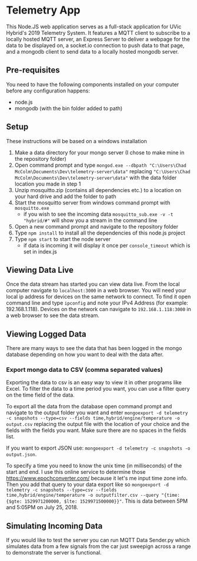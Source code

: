 # Telemetry App
This Node.JS web application serves as a full-stack application for UVic Hybrid's 2019 Telemetry System. It features a MQTT client to subscribe to a locally hosted MQTT server, an Express Server to deliver a webpage for the data to be displayed on, a socket.io connection to push data to that page, and a mongodb client to send data to a locally hosted mongodb server. 

## Pre-requisites
You need to have the following components installed on your computer before any configuration happens: 
 - node.js
 - mongodb (with the bin folder added to path)

## Setup
These instructions will be based on a windows installation
1. Make a data directory for your mongo server (I chose to make mine in the repository folder)
2. Open command prompt and type `mongod.exe --dbpath "C:\Users\Chad McColm\Documents\Dev\telemetry-server\data"` replacing `"C:\Users\Chad McColm\Documents\Dev\telemetry-server\data"` with the data folder location you made in step 1
3. Unzip mosquitto.zip (contains all dependencies etc.) to a location on your hard drive and add the folder to path
4. Start the mosquitto server from windows command prompt with `mosquitto.exe`
    - if you wish to see the incoming data `mosquitto_sub.exe -v -t "hybrid/#"` will show you a stream in the command line
5. Open a new command prompt and navigate to the repository folder
6. Type `npm install` to install all the dependencies of this node.js project
7. Type `npm start` to start the node server
    - if data is incoming it will display it once per `console_timeout` which is set in index.js

## Viewing Data Live
Once the data stream has started you can view data live. From the local computer navigate to `localhost:3000` in a web browser. You will need your local ip address for devices on the same network to connect. To find it open command line and type `ipconfig` and note your IPv4 Address (for example: 192.168.1.118). Devices on the network can navigate to `192.168.1.118:3000` in a web browser to see the data stream. 

## Viewing Logged Data
There are many ways to see the data that has been logged in the mongo database depending on how you want to deal with the data after.

### Export mongo data to CSV (comma separated values)
Exporting the data to csv is an easy way to view it in other programs like Excel. To filter the data to a time period you want, you can use a filter query on the time field of the data. 

To export all the data from the database open command prompt and navigate to the output folder you want and enter `mongoexport -d telemetry -c snapshots --type=csv --fields time,hybrid/engine/temperature -o output.csv` replacing the output file with the location of your choice and the fields with the fields you want. Make sure there are no spaces in the fields list. 

If you want to export JSON use: `mongoexport -d telemetry -c snapshots -o output.json`.

To specify a time you need to know the unix time (in milliseconds) of the start and end. I use this online service to determine those https://www.epochconverter.com/ because it let's me input time zone info. Then you add that query to your data export like so `mongoexport -d telemetry -c snapshots --type=csv --fields time,hybrid/engine/temperature -o outputfilter.csv --query "{time: {$gte: 1529971200000, $lte: 1529971500000}}"`. This is data between 5PM and 5:05PM on July 25, 2018.

## Simulating Incoming Data
If you would like to test the server you can run MQTT Data Sender.py which simulates data from a few signals from the car just sweepign across a range to demonstrate the server is functional. 
